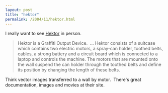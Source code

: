 ```yaml
---
layout: post
title: "hektor"
permalink: /2004/11/hektor.html
---
```


<p> I really want to see <a href="http://www.hektor.ch/" title="Hektor:">Hektor</a> in person.</p><blockquote><p>Hektor is a Graffiti Output Device.&nbsp; ... Hektor consists of a suitcase which contains two electric motors, a
spray-can holder, toothed belts, cables, a strong battery and a circuit
board which is connected to a laptop and controls the machine. The
motors that are mounted onto the wall suspend the can holder through
the toothed belts and define its position by changing the length of
these belts.</p></blockquote><p>Think vector images transferred to a wall by motor.&nbsp; There's great documentation, images and movies at their site.</p>


